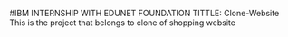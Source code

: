 #IBM INTERNSHIP WITH EDUNET FOUNDATION
TITTLE: Clone-Website
This is the project that belongs to clone of shopping website 
